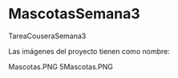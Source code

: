 # MascotasSemana3
TareaCouseraSemana3

Las imágenes del proyecto
tienen como nombre:

Mascotas.PNG
5Mascotas.PNG
